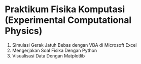 # Praktikum Fisika Komputasi (Experimental Computational Physics)


1. Simulasi Gerak Jatuh Bebas dengan VBA di Microsoft Excel
2. Mengerjakan Soal Fisika Dengan Python
3. Visualisasi Data Dengan Matplotlib
